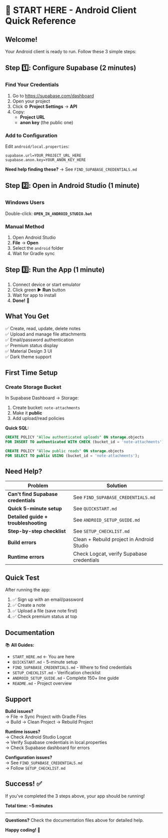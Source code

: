# 🚀 START HERE - Android Client Quick Reference

## Welcome! 

Your Android client is ready to run. Follow these 3 simple steps:

## Step 1️⃣: Configure Supabase (2 minutes)

### Find Your Credentials
1. Go to https://supabase.com/dashboard
2. Open your project
3. Click ⚙️ **Project Settings** → **API**
4. Copy:
   - **Project URL**
   - **anon key** (the public one)

### Add to Configuration
Edit `android/local.properties`:
```properties
supabase.url=YOUR_PROJECT_URL_HERE
supabase.anon.key=YOUR_ANON_KEY_HERE
```

**Need help finding these?** → See `FIND_SUPABASE_CREDENTIALS.md`

## Step 2️⃣: Open in Android Studio (1 minute)

### Windows Users
Double-click: **`OPEN_IN_ANDROID_STUDIO.bat`**

### Manual Method
1. Open Android Studio
2. **File** → **Open**
3. Select the `android` folder
4. Wait for Gradle sync

## Step 3️⃣: Run the App (1 minute)

1. Connect device or start emulator
2. Click green ▶️ **Run** button
3. Wait for app to install
4. **Done!** 🎉

## What You Get

✅ Create, read, update, delete notes  
✅ Upload and manage file attachments  
✅ Email/password authentication  
✅ Premium status display  
✅ Material Design 3 UI  
✅ Dark theme support  

## First Time Setup

### Create Storage Bucket
In Supabase Dashboard → Storage:
1. Create bucket: `note-attachments`
2. Make it **public**
3. Add upload/read policies

**Quick SQL:**
```sql
CREATE POLICY "Allow authenticated uploads" ON storage.objects
FOR INSERT TO authenticated WITH CHECK (bucket_id = 'note-attachments');

CREATE POLICY "Allow public reads" ON storage.objects
FOR SELECT TO public USING (bucket_id = 'note-attachments');
```

## Need Help?

| Problem | Solution |
|---------|----------|
| **Can't find Supabase credentials** | See `FIND_SUPABASE_CREDENTIALS.md` |
| **Quick 5-minute setup** | See `QUICKSTART.md` |
| **Detailed guide + troubleshooting** | See `ANDROID_SETUP_GUIDE.md` |
| **Step-by-step checklist** | See `SETUP_CHECKLIST.md` |
| **Build errors** | Clean + Rebuild project in Android Studio |
| **Runtime errors** | Check Logcat, verify Supabase credentials |

## Quick Test

After running the app:
1. ✅ Sign up with an email/password
2. ✅ Create a note
3. ✅ Upload a file (save note first)
4. ✅ Check premium status at top

## Documentation

📚 **All Guides:**
- `START_HERE.md` ← You are here
- `QUICKSTART.md` - 5-minute setup
- `FIND_SUPABASE_CREDENTIALS.md` - Where to find credentials
- `SETUP_CHECKLIST.md` - Verification checklist
- `ANDROID_SETUP_GUIDE.md` - Complete 150+ line guide
- `README.md` - Project overview

## Support

**Build issues?**  
→ File → Sync Project with Gradle Files  
→ Build → Clean Project → Rebuild Project

**Runtime issues?**  
→ Check Android Studio Logcat  
→ Verify Supabase credentials in local.properties  
→ Check Supabase dashboard for errors

**Configuration issues?**  
→ See `FIND_SUPABASE_CREDENTIALS.md`  
→ Follow `SETUP_CHECKLIST.md`

## Success! ✅

If you've completed the 3 steps above, your app should be running!

**Total time: ~5 minutes**

---

**Questions?** Check the documentation files above for detailed help.

**Happy coding! 🎉**

